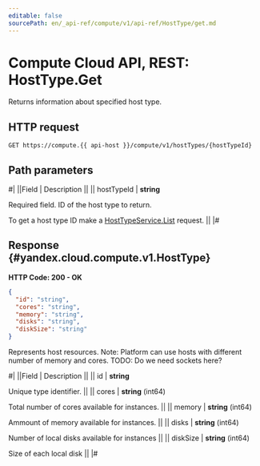 ```yaml
---
editable: false
sourcePath: en/_api-ref/compute/v1/api-ref/HostType/get.md
---
```


# Compute Cloud API, REST: HostType.Get

Returns information about specified host type.

## HTTP request

```
GET https://compute.{{ api-host }}/compute/v1/hostTypes/{hostTypeId}
```

## Path parameters

#|
||Field | Description ||
|| hostTypeId | **string**

Required field. ID of the host type to return.

To get a host type ID make a [HostTypeService.List](/docs/compute/api-ref/HostType/list#List) request. ||
|#

## Response {#yandex.cloud.compute.v1.HostType}

**HTTP Code: 200 - OK**

```json
{
  "id": "string",
  "cores": "string",
  "memory": "string",
  "disks": "string",
  "diskSize": "string"
}
```

Represents host resources.
Note: Platform can use hosts with different number of memory and cores.
TODO: Do we need sockets here?

#|
||Field | Description ||
|| id | **string**

Unique type identifier. ||
|| cores | **string** (int64)

Total number of cores available for instances. ||
|| memory | **string** (int64)

Ammount of memory available for instances. ||
|| disks | **string** (int64)

Number of local disks available for instances ||
|| diskSize | **string** (int64)

Size of each local disk ||
|#